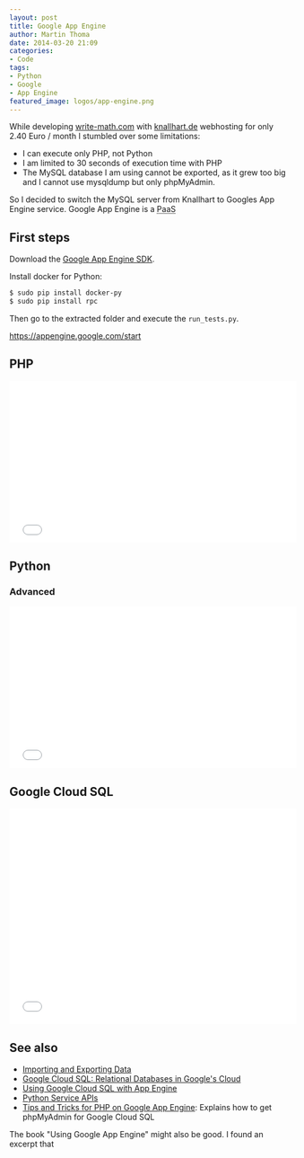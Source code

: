 ```yaml
---
layout: post
title: Google App Engine
author: Martin Thoma
date: 2014-03-20 21:09
categories:
- Code
tags:
- Python
- Google
- App Engine
featured_image: logos/app-engine.png
---
```


While developing [write-math.com](http://write-math.com) with [knallhart.de](https://www.knallhart.de/) webhosting for only 2.40 Euro / month I stumbled over some limitations:

* I can execute only PHP, not Python
* I am limited to 30 seconds of execution time with PHP
* The MySQL database I am using cannot be exported, as it grew too big and I cannot use mysqldump but only phpMyAdmin.

So I decided to switch the MySQL server from Knallhart to Googles App Engine
service. Google App Engine is a <abbr title="Platfrom as a Service">PaaS</abbr>

## First steps

Download the [Google App Engine SDK](https://developers.google.com/appengine/downloads).

Install docker for Python:

```bash
$ sudo pip install docker-py
$ sudo pip install rpc
```

Then go to the extracted folder and execute the `run_tests.py`.

https://appengine.google.com/start

## PHP

<iframe width="512" height="288" src="//www.youtube.com/embed/Qt1_atU_Qsg" frameborder="0" allowfullscreen></iframe>

## Python

### Advanced
<iframe width="512" height="288" src="//www.youtube.com/embed/VPHHlnyoGfk" frameborder="0" allowfullscreen></iframe>

## Google Cloud SQL

<iframe width="512" height="384" src="//www.youtube.com/embed/_kQXgjIfLgo" frameborder="0" allowfullscreen></iframe>

## See also
* [Importing and Exporting Data](https://developers.google.com/cloud-sql/docs/import-export)
* [Google Cloud SQL: Relational Databases in Google's Cloud](https://developers.google.com/cloud-sql/)
* [Using Google Cloud SQL with App Engine](https://developers.google.com/appengine/docs/php/cloud-sql/)
* [Python Service APIs](https://developers.google.com/appengine/docs/python/apis)
* [Tips and Tricks for PHP on Google App Engine](https://gae-php-tips.appspot.com/2013/05/26/setting-up-phpmyadmin-on-app-engine/): Explains how to get phpMyAdmin for Google Cloud SQL

The book "Using Google App Engine" might also be good. I found an excerpt that